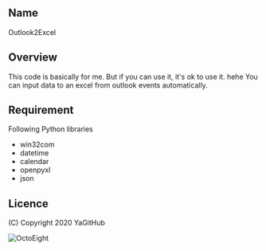 ## Name
Outlook2Excel

## Overview
This code is basically for me. But if you can use it, it's ok to use it. hehe
You can input data to an excel from outlook events automatically.

## Requirement
Following Python libraries

- win32com
- datetime
- calendar
- openpyxl
- json
 
## Licence
(C) Copyright 2020 YaGitHub

![OctoEight](https://user-images.githubusercontent.com/6135252/95680664-4f0d0800-0c16-11eb-810e-f3c64162f4d2.png)
